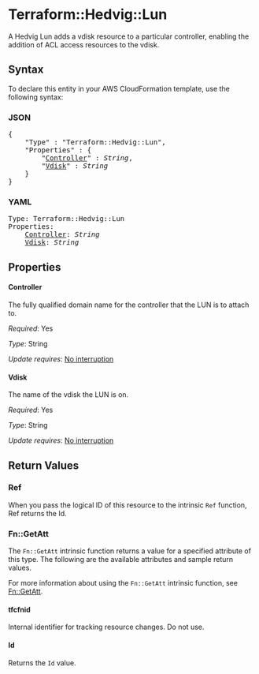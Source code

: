 # Terraform::Hedvig::Lun

A Hedvig Lun adds a vdisk resource to a particular controller, enabling the addition of ACL access resources to the vdisk.

## Syntax

To declare this entity in your AWS CloudFormation template, use the following syntax:

### JSON

<pre>
{
    "Type" : "Terraform::Hedvig::Lun",
    "Properties" : {
        "<a href="#controller" title="Controller">Controller</a>" : <i>String</i>,
        "<a href="#vdisk" title="Vdisk">Vdisk</a>" : <i>String</i>
    }
}
</pre>

### YAML

<pre>
Type: Terraform::Hedvig::Lun
Properties:
    <a href="#controller" title="Controller">Controller</a>: <i>String</i>
    <a href="#vdisk" title="Vdisk">Vdisk</a>: <i>String</i>
</pre>

## Properties

#### Controller

The fully qualified domain name for the controller that the LUN is to attach to.

_Required_: Yes

_Type_: String

_Update requires_: [No interruption](https://docs.aws.amazon.com/AWSCloudFormation/latest/UserGuide/using-cfn-updating-stacks-update-behaviors.html#update-no-interrupt)

#### Vdisk

The name of the vdisk the LUN is on.

_Required_: Yes

_Type_: String

_Update requires_: [No interruption](https://docs.aws.amazon.com/AWSCloudFormation/latest/UserGuide/using-cfn-updating-stacks-update-behaviors.html#update-no-interrupt)

## Return Values

### Ref

When you pass the logical ID of this resource to the intrinsic `Ref` function, Ref returns the Id.

### Fn::GetAtt

The `Fn::GetAtt` intrinsic function returns a value for a specified attribute of this type. The following are the available attributes and sample return values.

For more information about using the `Fn::GetAtt` intrinsic function, see [Fn::GetAtt](https://docs.aws.amazon.com/AWSCloudFormation/latest/UserGuide/intrinsic-function-reference-getatt.html).

#### tfcfnid

Internal identifier for tracking resource changes. Do not use.

#### Id

Returns the <code>Id</code> value.

